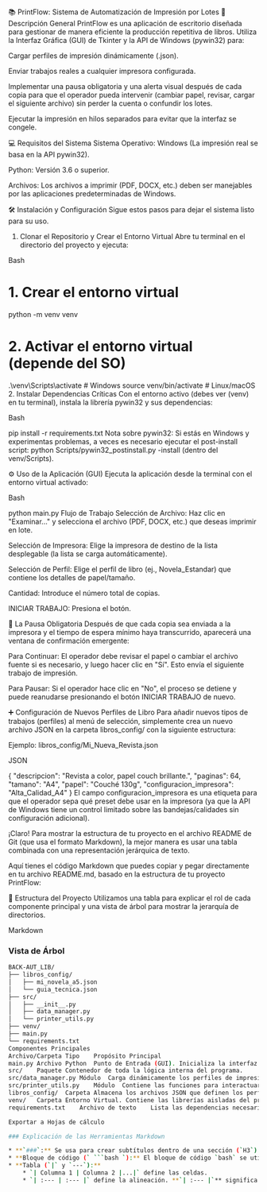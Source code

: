 📚 PrintFlow: Sistema de Automatización de Impresión por Lotes
🚀 Descripción General
PrintFlow es una aplicación de escritorio diseñada para gestionar de manera eficiente la producción repetitiva de libros. Utiliza la Interfaz Gráfica (GUI) de Tkinter y la API de Windows (pywin32) para:

Cargar perfiles de impresión dinámicamente (.json).

Enviar trabajos reales a cualquier impresora configurada.

Implementar una pausa obligatoria y una alerta visual después de cada copia para que el operador pueda intervenir (cambiar papel, revisar, cargar el siguiente archivo) sin perder la cuenta o confundir los lotes.

Ejecutar la impresión en hilos separados para evitar que la interfaz se congele.

💻 Requisitos del Sistema
Sistema Operativo: Windows (La impresión real se basa en la API pywin32).

Python: Versión 3.6 o superior.

Archivos: Los archivos a imprimir (PDF, DOCX, etc.) deben ser manejables por las aplicaciones predeterminadas de Windows.

🛠️ Instalación y Configuración
Sigue estos pasos para dejar el sistema listo para su uso.

1. Clonar el Repositorio y Crear el Entorno Virtual
Abre tu terminal en el directorio del proyecto y ejecuta:

Bash

# 1. Crear el entorno virtual
python -m venv venv

# 2. Activar el entorno virtual (depende del SO)
.\venv\Scripts\activate  # Windows
source venv/bin/activate # Linux/macOS
2. Instalar Dependencias Críticas
Con el entorno activo (debes ver (venv) en tu terminal), instala la librería pywin32 y sus dependencias:

Bash

pip install -r requirements.txt
Nota sobre pywin32: Si estás en Windows y experimentas problemas, a veces es necesario ejecutar el post-install script: python Scripts/pywin32_postinstall.py -install (dentro del venv/Scripts).

⚙️ Uso de la Aplicación (GUI)
Ejecuta la aplicación desde la terminal con el entorno virtual activado:

Bash

python main.py
Flujo de Trabajo
Selección de Archivo: Haz clic en "Examinar..." y selecciona el archivo (PDF, DOCX, etc.) que deseas imprimir en lote.

Selección de Impresora: Elige la impresora de destino de la lista desplegable (la lista se carga automáticamente).

Selección de Perfil: Elige el perfil de libro (ej., Novela_Estandar) que contiene los detalles de papel/tamaño.

Cantidad: Introduce el número total de copias.

INICIAR TRABAJO: Presiona el botón.

🚨 La Pausa Obligatoria
Después de que cada copia sea enviada a la impresora y el tiempo de espera mínimo haya transcurrido, aparecerá una ventana de confirmación emergente:

Para Continuar: El operador debe revisar el papel o cambiar el archivo fuente si es necesario, y luego hacer clic en "Sí". Esto envía el siguiente trabajo de impresión.

Para Pausar: Si el operador hace clic en "No", el proceso se detiene y puede reanudarse presionando el botón INICIAR TRABAJO de nuevo.

➕ Configuración de Nuevos Perfiles de Libro
Para añadir nuevos tipos de trabajos (perfiles) al menú de selección, simplemente crea un nuevo archivo JSON en la carpeta libros_config/ con la siguiente estructura:

Ejemplo: libros_config/Mi_Nueva_Revista.json

JSON

{
    "descripcion": "Revista a color, papel couch brillante.",
    "paginas": 64,
    "tamano": "A4",
    "papel": "Couché 130g",
    "configuracion_impresora": "Alta_Calidad_A4"
}
El campo configuracion_impresora es una etiqueta para que el operador sepa qué preset debe usar en la impresora (ya que la API de Windows tiene un control limitado sobre las bandejas/calidades sin configuración adicional).

¡Claro! Para mostrar la estructura de tu proyecto en el archivo README de Git (que usa el formato Markdown), la mejor manera es usar una tabla combinada con una representación jerárquica de texto.

Aquí tienes el código Markdown que puedes copiar y pegar directamente en tu archivo README.md, basado en la estructura de tu proyecto PrintFlow:

📁 Estructura del Proyecto
Utilizamos una tabla para explicar el rol de cada componente principal y una vista de árbol para mostrar la jerarquía de directorios.

Markdown

### Vista de Árbol

```bash
BACK-AUT_LIB/
├── libros_config/
│   ├── mi_novela_a5.json
│   └── guia_tecnica.json
├── src/
│   ├── __init__.py
│   ├── data_manager.py
│   └── printer_utils.py
├── venv/
├── main.py
└── requirements.txt
Componentes Principales
Archivo/Carpeta	Tipo	Propósito Principal
main.py	Archivo Python	Punto de Entrada (GUI). Inicializa la interfaz de Tkinter, valida la entrada y orquesta el flujo de impresión/pausa en hilos separados.
src/	Paquete	Contenedor de toda la lógica interna del programa.
src/data_manager.py	Módulo	Carga dinámicamente los perfiles de impresión (.json) de la carpeta libros_config/.
src/printer_utils.py	Módulo	Contiene las funciones para interactuar con la API de Windows (pywin32) para listar impresoras y enviar trabajos.
libros_config/	Carpeta	Almacena los archivos JSON que definen los perfiles y parámetros específicos de cada trabajo de impresión.
venv/	Carpeta	Entorno Virtual. Contiene las librerías aisladas del proyecto (ej. pywin32). Debe ignorarse en Git (.gitignore).
requirements.txt	Archivo de texto	Lista las dependencias necesarias para el proyecto.

Exportar a Hojas de cálculo

### Explicación de las Herramientas Markdown

* **`###`:** Se usa para crear subtítulos dentro de una sección (`H3`).
* **Bloque de código (` ```bash `):** El bloque de código `bash` se utiliza para mostrar la estructura de árbol. Esto lo aísla visualmente del resto del texto.
* **Tabla (`|` y `---`):**
    * `| Columna 1 | Columna 2 |...|` define las celdas.
    * `| :--- | :--- |` define la alineación. **`| :--- |`** significa alineación a la izquierda (la más común).
